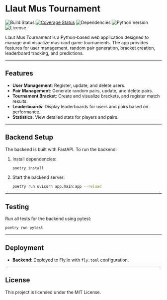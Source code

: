 
# Llaut Mus Tournament

![Build Status](https://github.com/i10s/llaut-mus-tournament/actions/workflows/main.yml/badge.svg)
[![Coverage Status](https://codecov.io/github/i10s/llaut-mus-tournament/main/graph/badge.svg)](https://codecov.io/github/i10s/llaut-mus-tournament)
![Dependencies](https://img.shields.io/librariesio/github/i10s/llaut-mus-tournament)
![Python Version](https://img.shields.io/badge/python-3.8%2B-blue)
![License](https://img.shields.io/github/license/i10s/llaut-mus-tournament)

Llaut Mus Tournament is a Python-based web application designed to manage and visualize mus card game tournaments. The app provides features for user management, random pair generation, bracket creation, leaderboard tracking, and predictions.

---

## Features

- **User Management**: Register, update, and delete users.
- **Pair Management**: Generate random pairs, update, and delete pairs.
- **Tournament Bracket**: Create and visualize brackets, and register match results.
- **Leaderboards**: Display leaderboards for users and pairs based on performance.
- **Statistics**: View detailed stats for players and pairs.

---

## Backend Setup

The backend is built with FastAPI. To run the backend:

1. Install dependencies:
   ```bash
   poetry install
   ```

2. Start the backend server:
   ```bash
   poetry run uvicorn app.main:app --reload
   ```

---

## Testing

Run all tests for the backend using pytest:
```bash
poetry run pytest
```

---

## Deployment

- **Backend**: Deployed to Fly.io with `fly.toml` configuration.

---

## License

This project is licensed under the MIT License.

